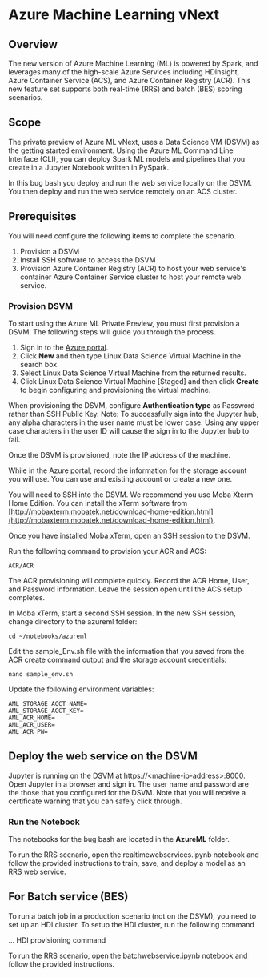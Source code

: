 # Azure Machine Learning vNext

## Overview

The new version of Azure Machine Learning (ML) is powered by Spark, and leverages many of the high-scale Azure Services including HDInsight, Azure Container Service (ACS), and Azure Container Registry (ACR). This new feature set supports both real-time (RRS) and batch (BES) scoring scenarios.

## Scope

The private preview of Azure ML vNext, uses a Data Science VM (DSVM) as the getting started environment. Using the Azure ML Command Line Interface (CLI), you can deploy Spark ML models and pipelines that you create in a Jupyter Notebook written in PySpark.

In this bug bash you deploy and run the web service locally on the DSVM. You then deploy and run the web service remotely on an ACS cluster. 

## Prerequisites

You will need configure the following items to complete the scenario.

1. Provision a DSVM
2. Install SSH software to access the DSVM
3. Provision Azure Container Registry (ACR) to host your web service's container Azure Container Service cluster to host your remote web service.

### Provision DSVM

To start using the Azure ML Private Preview, you must first provision a DSVM. The following steps will guide you through the process.

1. Sign in to the [Azure portal](https://portal.azure.com).
2. Click **New** and then type Linux Data Science Virtual Machine in the search box.
3. Select Linux Data Science Virtual Machine from the returned results.
4. Click Linux Data Science Virtual Machine [Staged] and then click **Create** to begin configuring and provisioning the virtual machine. 

When provisioning the DSVM, configure **Authentication type** as Password rather than SSH Public Key. Note: To successfully sign into the Jupyter hub, any alpha characters in the user name must be lower case. Using any upper case characters in the user ID will cause the sign in to the Jupyter hub to fail.

Once the DSVM is provisioned, note the IP address of the machine.

While in the Azure portal, record the information for the storage account you will use. You can use and existing account or create a new one.

You will need to SSH into the DSVM. We recommend you use Moba Xterm Home Edition. You can install the xTerm software from [http://mobaxterm.mobatek.net/download-home-edition.html](http://mobaxterm.mobatek.net/download-home-edition.html).

Once you have installed Moba xTerm, open an SSH session to the DSVM.

Run the following command to provision your ACR and ACS:

	ACR/ACR

The ACR provisioning will complete quickly. Record the ACR Home, User, and Password  information. Leave the session open until the ACS setup completes.

In Moba xTerm, start a second SSH session. In the new SSH session, change directory to the azureml folder:

```
cd ~/notebooks/azureml
```

Edit the sample_Env.sh file with the information that you saved from the ACR create command output and the storage account credentials:

```
nano sample_env.sh
```

Update the following environment variables:

```
AML_STORAGE_ACCT_NAME=
AML_STORAGE_ACCT_KEY=
AML_ACR_HOME=
AML_ACR_USER=
AML_ACR_PW=
```

## Deploy the web service on the DSVM

Jupyter is running on the DSVM at https://&lt;machine-ip-address&gt;:8000. Open Jupyter in a browser and sign in. The user name and password are the those that you configured for the DSVM.  Note that you will receive a certificate warning that you can safely click through. 

### Run the Notebook 

The notebooks for the bug bash are located in the **AzureML** folder. 

To run the RRS scenario, open the realtimewebservices.ipynb notebook and follow the provided instructions to train, save, and deploy a model as an RRS web service.

## For Batch service (BES)
To run a batch job in a production scenario (not on the DSVM), you need to set up an HDI cluster. To setup the HDI cluster, run the following command

... HDI provisioning command

To run the RRS scenario, open the batchwebservice.ipynb notebook and follow the provided instructions.

